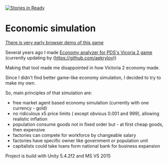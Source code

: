 [![Stories in Ready](https://badge.waffle.io/Nashet/EconomicSimulation.png?label=bug&title=Bugs)](https://waffle.io/Nashet/EconomicSimulation)
# Economic simulation

[There is very early browser demo of this game](http://nashet.github.io/EconomicSimulation/WEBGL/index.html)

Several years ago I made [Economy analyzer for PDS's Vicoria 2 game](https://github.com/aekrylov/vic2_economy_analyzer) (currently updating by (https://github.com/aekrylov))

Making that tool made me disappointed in how Victoria 2 economy made.

Since I didn't find better game-like economy simulation,  I decided to try to make my own.

So, main principles of that simulation are:
* free market agent based economy simulation (currently with one currency - gold)
* no ridiculous x5 price limits ( except obvious 0.001 and 999), allowing realistic inflation
* population consume goods not in fixed order but - at first cheap goods, then expensive
* factories can compete for workforce by changeable salary
* factories have specific owner like government or population unit
* capitalists could take loans form national bank for business expansion 

Project is build with Unity 5.4.2f2 and MS VS 2015
